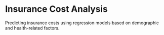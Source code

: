 # Insurance Cost Analysis
 Predicting insurance costs using regression models based on demographic and health-related factors.

